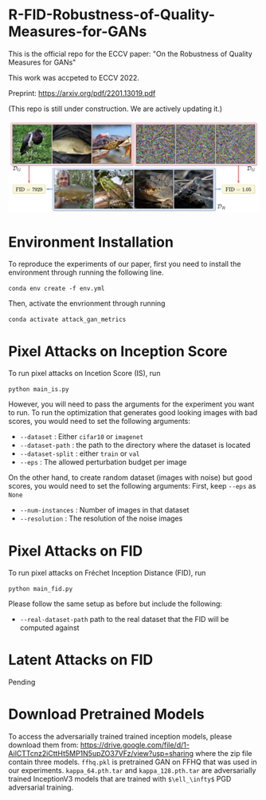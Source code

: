 # R-FID-Robustness-of-Quality-Measures-for-GANs
This is the official repo for the ECCV paper: "On the Robustness of Quality Measures for GANs"

This work was accpeted to ECCV 2022.

Preprint: https://arxiv.org/pdf/2201.13019.pdf

(This repo is still under construction. We are actively updating it.)

![plot](./pull.png)

# Environment Installation

To reproduce the experiments of our paper, first you need to install the environment through running the following line.

`conda env create -f env.yml`

Then, activate the envrionment through running

`conda activate attack_gan_metrics`

# Pixel Attacks on Inception Score
To run pixel attacks on Incetion Score (IS), run

`python main_is.py`

However, you will need to pass the arguments for the experiment you want to run.
To run the optimization that generates good looking images with bad scores, you would need to set the following arguments:

- `--dataset` : Either `cifar10` or `imagenet`
- `--dataset-path` : the path to the directory where the dataset is located
- `--dataset-split` : either `train` or `val`
- `--eps` : The allowed perturbation budget per image

On the other hand, to create random dataset (images with noise) but good scores, you would need to set the following arguments:
First, keep `--eps` as `None`

- `--num-instances` : Number of images in that dataset
- `--resolution` : The resolution of the noise images

# Pixel Attacks on FID
To run pixel attacks on Fréchet Inception Distance (FID), run

`python main_fid.py`

Please follow the same setup as before but include the following:

- `--real-dataset-path` path to the real dataset that the FID will be computed against

# Latent Attacks on FID
Pending

# Download Pretrained Models
To access the adversarially trained trained inception models, please download them from:
https://drive.google.com/file/d/1-AilCTTcnz2iCttHt5MP1N5upZO37VFz/view?usp=sharing
where the zip file contain three models. `ffhq.pkl` is pretrained GAN on FFHQ that was used in our experiments.
`kappa_64.pth.tar` and `kappa_128.pth.tar` are adversarially trained InceptionV3 models that are trained with `$\ell_\infty$` PGD adversarial training.
